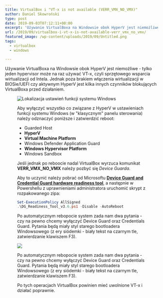 ```yaml
---
title: VirtualBox i "VT-x is not available (VERR_VMX_NO_VMX)"
author: Daniel Skowroński
type: post
date: 2019-09-03T07:12:11+00:00
excerpt: 'Używanie VirtualBoxa na Windowsie obok HyperV jest niemożliwe - tylko jeden hypervisor może na raz używać VT-x, czyli sprzętowego wsparcia wirtualizacji od Intela. Jednak poza brakiem włączenia wirtualizacji w BIOSie/UEFI czy aktywnym HyperV jest kilka innych czynników blokujących VirtualBoxa przed działaniem.'
url: /2019/09/virtualbox-i-vt-x-is-not-available-verr_vmx_no_vmx/
featured_image: /wp-content/uploads/2019/09/Untitled.png
tags:
  - virtualbox
  - windows

---
```

Używanie VirtualBoxa na Windowsie obok HyperV jest niemożliwe - tylko jeden hypervisor może na raz używać VT-x, czyli sprzętowego wsparcia wirtualizacji od Intela. Jednak poza brakiem włączenia wirtualizacji w BIOSie/UEFI czy aktywnym HyperV jest kilka innych czynników blokujących VirtualBoxa przed działaniem.<figure class="wp-block-image size-large">

![Lokalizacja ustawień funkcji systemu Windows](/wp-content/uploads/2019/09/image-1.png)

Aby wyłączyć wszystko co związane z HyperV w ustawieniach funkcji systemu Windows (w "klasycznym" panelu sterowania) należy odznaczyć poniższe i zatwierdzić reboot:

  * Guarded Host
  * **HyperV**
  * **Virtual Machine Platform**
  * Windows Defender Application Guard
  * **Windows Hypervisor Platform**
  * Windows Sandbox

Jeśli jednak po reboocie nadal VirtualBox wyrzuca komunikat **VERR\_VMX\_NO_VMX** należy pozbyć się _Device Guarda_.

Aby to uczynić należy pobrać od Microsoftu [**Device Guard and Credential Guard hardware readiness tool**][1], a następnie w Powershellu z uprawnieniami administratora uruchomić skrypt z rozpakowanego zipa:

```ps1
Set-ExecutionPolicy AllSigned
.\DG_Readiness_Tool_v3.6.ps1 -Disable -AutoReboot
```


Po automatycznym rebopocie system zada nam dwa pytania - czy na pewno chcemy wyłączyć Device Guard oraz Credentials Guard. Pytania będą miały styl starego bootloadera Windowsowego (z ery siódemki - biały tekst na czarnym tle, zatwierdzanie klawiszem F3).

![](/wp-content/uploads/2019/09/image-2.png)

Po automatycznym rebopocie system zada nam dwa pytania - czy na pewno chcemy wyłączyć Device Guard oraz Credentials Guard. Pytania będą miały styl starego bootloadera Windowsowego (z ery siódemki - biały tekst na czarnym tle, zatwierdzanie klawiszem F3). 

Po tych operacjach VirtualBox powinien mieć uwolnione VT-x i działać poprawnie.

 [1]: https://www.microsoft.com/en-us/download/details.aspx?id=53337